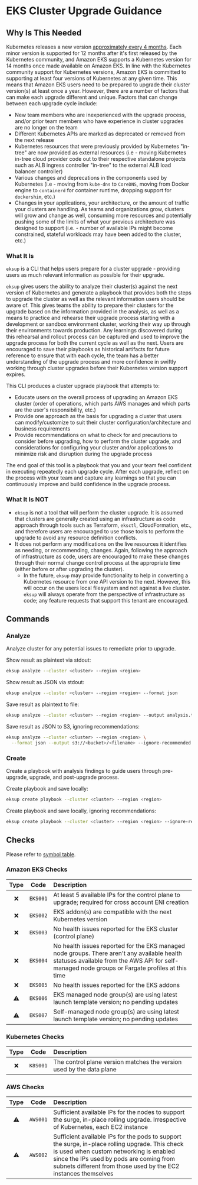 # EKS Cluster Upgrade Guidance

## Why Is This Needed

Kubernetes releases a new version [approximately every 4 months](https://kubernetes.io/releases/release/). Each minor version is supported for 12 months after it's first released by the Kubernetes community, and Amazon EKS supports a Kubernetes version for 14 months once made available on Amazon EKS. In line with the Kubernetes community support for Kubernetes versions, Amazon EKS is committed to supporting at least four versions of Kubernetes at any given time. This means that Amazon EKS users need to be prepared to upgrade their cluster version(s) at least once a year. However, there are a number of factors that can make each upgrade different and unique. Factors that can change between each upgrade cycle include:

- New team members who are inexperienced with the upgrade process, and/or prior team members who have experience in cluster upgrades are no longer on the team
- Different Kubernetes APIs are marked as deprecated or removed from the next release
- Kubernetes resources that were previously provided by Kubernetes "in-tree" are now provided as external resources (i.e - moving Kubernetes in-tree cloud provider code out to their respective standalone projects such as ALB ingress controller "in-tree" to the external ALB load balancer controller)
- Various changes and deprecations in the components used by Kubernetes (i.e - moving from `kube-dns` to `CoreDNS`, moving from Docker engine to `containerd` for container runtime, dropping support for `dockershim`, etc.)
- Changes in your applications, your architecture, or the amount of traffic your clusters are handling. As teams and organizations grow, clusters will grow and change as well, consuming more resources and potentially pushing some of the limits of what your previous architecture was designed to support (i.e. - number of available IPs might become constrained, stateful workloads may have been added to the cluster, etc.)

### What It Is

`eksup` is a CLI that helps users prepare for a cluster upgrade - providing users as much relevant information as possible for their upgrade.

`eksup` gives users the ability to analyze their cluster(s) against the next version of Kubernetes and generate a playbook that provides both the steps to upgrade the cluster as well as the relevant information users should be aware of. This gives teams the ability to prepare their clusters for the upgrade based on the information provided in the analysis, as well as a means to practice and rehearse their upgrade process starting with a development or sandbox environment cluster, working their way up through their environments towards production. Any learnings discovered during this rehearsal and rollout process can be captured and used to improve the upgrade process for both the current cycle as well as the next. Users are encouraged to save their playbooks as historical artifacts for future reference to ensure that with each cycle, the team has a better understanding of the upgrade process and more confidence in swiftly working through cluster upgrades before their Kubernetes version support expires.

This CLI produces a cluster upgrade playbook that attempts to:

- Educate users on the overall process of upgrading an Amazon EKS cluster (order of operations, which parts AWS manages and which parts are the user's responsibility, etc.)
- Provide one approach as the basis for upgrading a cluster that users can modify/customize to suit their cluster configuration/architecture and business requirements
- Provide recommendations on what to check for and precautions to consider before upgrading, how to perform the cluster upgrade, and considerations for configuring your cluster and/or applications to minimize risk and disruption during the upgrade process

The end goal of this tool is a playbook that you and your team feel confident in executing repeatedly each upgrade cycle. After each upgrade, reflect on the process with your team and capture any learnings so that you can continuously improve and build confidence in the upgrade process.

### What It Is NOT

- `eksup` is not a tool that will perform the cluster upgrade. It is assumed that clusters are generally created using an infrastructure as code approach through tools such as Terraform, `eksctl`, CloudFormation, etc., and therefore users are encouraged to use those tools to perform the upgrade to avoid any resource definition conflicts.
- It does not perform any modifications on the live resources it identifies as needing, or recommending, changes. Again, following the approach of infrastructure as code, users are encouraged to make these changes through their normal change control process at the appropriate time (either before or after upgrading the cluster).
  - In the future, `eksup` may provide functionality to help in converting a Kubernetes resource from one API version to the next. However, this will occur on the users local filesystem and not against a live cluster. `eksup` will always operate from the perspective of infrastructure as code; any feature requests that support this tenant are encouraged.

## Commands

### Analyze

Analyze cluster for any potential issues to remediate prior to upgrade.

Show result as plaintext via stdout:

``` sh linenums="1"
eksup analyze --cluster <cluster> --region <region>
```

Show result as JSON via stdout:

```sh linenums="1"
eksup analyze --cluster <cluster> --region <region> --format json
```

Save result as plaintext to file:

```sh linenums="1"
eksup analyze --cluster <cluster> --region <region> --output analysis.txt
```

Save result as JSON to S3, ignoring recommendations:

```sh linenums="1"
eksup analyze --cluster <cluster> --region <region> \
  --format json --output s3://<bucket>/<filename> --ignore-recommended
```

### Create

Create a playbook with analysis findings to guide users through pre-upgrade, upgrade, and post-upgrade process.

Create playbook and save locally:

```sh linenums="1"
eksup create playbook --cluster <cluster> --region <region>
```

Create playbook and save locally, ignoring recommendations:

```sh linenums="1"
eksup create playbook --cluster <cluster> --region <region> --ignore-recommended
```

## Checks

Please refer to [symbol table](https://github.com/clowdhaus/eksup/blob/main/docs/getting-started.md#symbol-table).

### Amazon EKS Checks

| Type |  Code | Description |
| :--: | :---: | :---------- |
| ❌ | `EKS001` | At least 5 available IPs for the control plane to upgrade; required for cross account ENI creation |
| ❌ | `EKS002` | EKS addon(s) are compatible with the next Kubernetes version |
| ❌ | `EKS003` | No health issues reported for the EKS cluster (control plane) |
| ❌ | `EKS004` | No health issues reported for the EKS managed node groups. There aren't any available health statuses available from the AWS API for self-managed node groups or Fargate profiles at this time |
| ❌ | `EKS005` | No health issues reported for the EKS addons |
| ⚠️ | `EKS006` | EKS managed node group(s) are using latest launch template version; no pending updates |
| ⚠️ | `EKS007` | Self-managed node group(s) are using latest launch template version; no pending updates |

### Kubernetes Checks

| Type |  Code | Description |
| :--: | :---: | :---------- |
| ❌ | `K8S001` | The control plane version matches the version used by the data plane |

### AWS Checks

| Type |  Code | Description |
| :--: | :---: | :---------- |
| ⚠️ | `AWS001` | Sufficient available IPs for the nodes to support the surge, in-place rolling upgrade. Irrespective of Kubernetes, each EC2 instance |
| ⚠️ | `AWS002` | Sufficient available IPs for the pods to support the surge, in-place rolling upgrade. This check is used when custom networking is enabled since the IPs used by pods are coming from subnets different from those used by the EC2 instances themselves |
